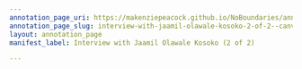 ```yaml
---
annotation_page_uri: https://makenziepeacock.github.io/NoBoundaries/annotations/interview-with-jaamil-olawale-kosoko-2-of-2--canvas-1-speaker-3.json
annotation_page_slug: interview-with-jaamil-olawale-kosoko-2-of-2--canvas-1-speaker-3
layout: annotation_page
manifest_label: Interview with Jaamil Olawale Kosoko (2 of 2)

---
```


